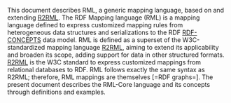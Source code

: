 This document describes RML, a generic mapping language, based on and extending [R2RML](https://www.w3.org/TR/r2rml). The RDF Mapping language (RML) is a mapping language defined to express customized mapping rules from heterogeneous data structures and serializations to the RDF [RDF-CONCEPTS](https://www.w3.org/TR/rdf-concepts/) data model. RML is defined as a superset of the W3C-standardized mapping language [R2RML](https://www.w3.org/TR/r2rml), aiming to extend its applicability and broaden its scope, adding support for data in other structured formats. [R2RML](https://www.w3.org/TR/r2rml) is the W3C standard to express customized mappings from relational databases to RDF. RML follows exactly the same syntax as R2RML; therefore, RML mappings are themselves [=RDF graphs=]. The present document describes the RML-Core language and its concepts through definitions and examples.
